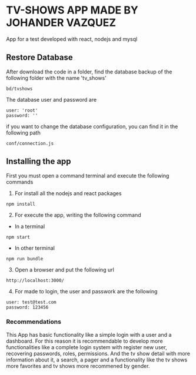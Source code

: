 # TV-SHOWS APP MADE BY JOHANDER VAZQUEZ
App for a test developed with react, nodejs and mysql

## Restore Database
After download the code in a folder, find the database backup of the following folder with the name 'tv_shows'

```
bd/tvshows
```
The database user and password are

```
user: 'root'
password: ''
```

if you want to change the database configuration, you can find it in the following path
```
conf/connection.js
```

## Installing the app
First you must open a command terminal and execute the following commands

1) For install all the nodejs and react packages

```
npm install
```

2) For execute the app, writing the following command

* In a terminal

```
npm start
```

* In other terminal

```
npm run bundle
```

3) Open a browser and put the following url

```
http://localhost:3000/
```

4) For made to login, the user and passwork are the following

```
user: test@test.com
password: 123456
```

### Recommendations
This App has basic functionality like a simple login with a user and a dashboard. For this reason it is recommendable to develop more functionalities like a complete login system with register new user, recovering passwords, roles, permissions. And the tv show detail with more information about it, a search, a pager and a functionality like the tv shows more favorites and tv shows more recommened by gender.